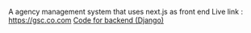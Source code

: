 A agency management system that uses next.js as front end
Live link : https://gsc.co.com
<a href="https://github.com/noelalam9999/gsc-backend.git">Code for backend (Django)</a>
